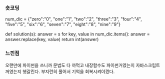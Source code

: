 ### 숏코딩

num_dic = {"zero":"0", "one":"1", "two":"2", "three":"3", "four":"4", "five":"5", "six":"6", "seven":"7", "eight":"8", "nine":"9"}

def solution(s):
answer = s
for key, value in num_dic.items():
answer = answer.replace(key, value)
return int(answer)

### 느낀점

오랜만에 파이썬을 쓰니까 문법도 다 까먹고 내장함수도 파이썬거였는지 자바스크립트꺼였는지 헷갈린다. 부지런히 풀어서 기억을 회복시켜야겠다.
